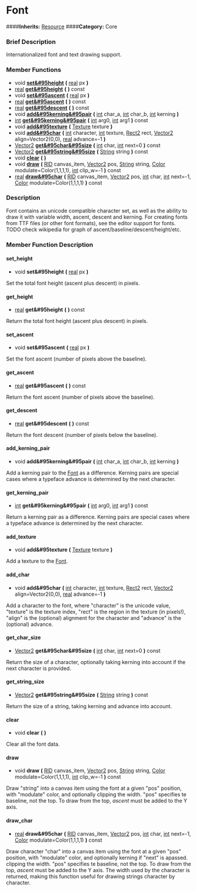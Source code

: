 #  Font  
####**Inherits:** [Resource](class_resource)
####**Category:** Core

###  Brief Description  
Internationalized font and text drawing support.

###  Member Functions 
  * void  **[set&#95height](#set_height)**  **(** [real](class_real) px  **)**
  * [real](class_real)  **[get&#95height](#get_height)**  **(** **)** const
  * void  **[set&#95ascent](#set_ascent)**  **(** [real](class_real) px  **)**
  * [real](class_real)  **[get&#95ascent](#get_ascent)**  **(** **)** const
  * [real](class_real)  **[get&#95descent](#get_descent)**  **(** **)** const
  * void  **[add&#95kerning&#95pair](#add_kerning_pair)**  **(** [int](class_int) char_a, [int](class_int) char_b, [int](class_int) kerning  **)**
  * [int](class_int)  **[get&#95kerning&#95pair](#get_kerning_pair)**  **(** [int](class_int) arg0, [int](class_int) arg1  **)** const
  * void  **[add&#95texture](#add_texture)**  **(** [Texture](class_texture) texture  **)**
  * void  **[add&#95char](#add_char)**  **(** [int](class_int) character, [int](class_int) texture, [Rect2](class_rect2) rect, [Vector2](class_vector2) align=Vector2(0,0), [real](class_real) advance=-1  **)**
  * [Vector2](class_vector2)  **[get&#95char&#95size](#get_char_size)**  **(** [int](class_int) char, [int](class_int) next=0  **)** const
  * [Vector2](class_vector2)  **[get&#95string&#95size](#get_string_size)**  **(** [String](class_string) string  **)** const
  * void  **[clear](#clear)**  **(** **)**
  * void  **[draw](#draw)**  **(** [RID](class_rid) canvas_item, [Vector2](class_vector2) pos, [String](class_string) string, [Color](class_color) modulate=Color(1,1,1,1), [int](class_int) clip_w=-1  **)** const
  * [real](class_real)  **[draw&#95char](#draw_char)**  **(** [RID](class_rid) canvas_item, [Vector2](class_vector2) pos, [int](class_int) char, [int](class_int) next=-1, [Color](class_color) modulate=Color(1,1,1,1)  **)** const

###  Description  
Font contains an unicode compatible character set, as well as the ability to draw it with variable width, ascent, descent and kerning. For creating fonts from TTF files (or other font formats), see the editor support for fonts. TODO check wikipedia for graph of ascent/baseline/descent/height/etc.

###  Member Function Description  

#### <a name="set_height">set_height</a>
  * void  **set&#95height**  **(** [real](class_real) px  **)**

Set the total font height (ascent plus descent) in pixels.

#### <a name="get_height">get_height</a>
  * [real](class_real)  **get&#95height**  **(** **)** const

Return the total font height (ascent plus descent) in pixels.

#### <a name="set_ascent">set_ascent</a>
  * void  **set&#95ascent**  **(** [real](class_real) px  **)**

Set the font ascent (number of pixels above the baseline).

#### <a name="get_ascent">get_ascent</a>
  * [real](class_real)  **get&#95ascent**  **(** **)** const

Return the font ascent (number of pixels above the baseline).

#### <a name="get_descent">get_descent</a>
  * [real](class_real)  **get&#95descent**  **(** **)** const

Return the font descent (number of pixels below the baseline).

#### <a name="add_kerning_pair">add_kerning_pair</a>
  * void  **add&#95kerning&#95pair**  **(** [int](class_int) char_a, [int](class_int) char_b, [int](class_int) kerning  **)**

Add a kerning pair to the [Font](class_font) as a difference. Kerning pairs are special cases where a typeface advance is determined by the next character.

#### <a name="get_kerning_pair">get_kerning_pair</a>
  * [int](class_int)  **get&#95kerning&#95pair**  **(** [int](class_int) arg0, [int](class_int) arg1  **)** const

Return a kerning pair as a difference. Kerning pairs are special cases where a typeface advance is determined by the next character.

#### <a name="add_texture">add_texture</a>
  * void  **add&#95texture**  **(** [Texture](class_texture) texture  **)**

Add a texture to the [Font](class_font).

#### <a name="add_char">add_char</a>
  * void  **add&#95char**  **(** [int](class_int) character, [int](class_int) texture, [Rect2](class_rect2) rect, [Vector2](class_vector2) align=Vector2(0,0), [real](class_real) advance=-1  **)**

Add a character to the font, where "character" is the unicode value, "texture" is the texture index, "rect" is the region in the texture (in pixels!), "align" is the (optional) alignment for the character and "advance" is the (optional) advance.

#### <a name="get_char_size">get_char_size</a>
  * [Vector2](class_vector2)  **get&#95char&#95size**  **(** [int](class_int) char, [int](class_int) next=0  **)** const

Return the size of a character, optionally taking kerning into account if the next character is provided.

#### <a name="get_string_size">get_string_size</a>
  * [Vector2](class_vector2)  **get&#95string&#95size**  **(** [String](class_string) string  **)** const

Return the size of a string, taking kerning and advance into account.

#### <a name="clear">clear</a>
  * void  **clear**  **(** **)**

Clear all the font data.

#### <a name="draw">draw</a>
  * void  **draw**  **(** [RID](class_rid) canvas_item, [Vector2](class_vector2) pos, [String](class_string) string, [Color](class_color) modulate=Color(1,1,1,1), [int](class_int) clip_w=-1  **)** const

Draw "string" into a canvas item using the font at a given "pos" position, with "modulate" color, and optionally clipping the width. "pos" specifies te baseline, not the top. To draw from the top, _ascent_ must be added to the Y axis.

#### <a name="draw_char">draw_char</a>
  * [real](class_real)  **draw&#95char**  **(** [RID](class_rid) canvas_item, [Vector2](class_vector2) pos, [int](class_int) char, [int](class_int) next=-1, [Color](class_color) modulate=Color(1,1,1,1)  **)** const

Draw character "char" into a canvas item using the font at a given "pos" position, with "modulate" color, and optionally kerning if "next" is apassed. clipping the width. "pos" specifies te baseline, not the top. To draw from the top, _ascent_ must be added to the Y axis. The width used by the character is returned, making this function useful for drawing strings character by character.
